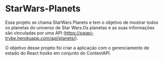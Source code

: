# StarWars-Planets

  Esse projeto se chama StarWars Planets e tem o objetivo de mostrar todos os planetas do universo de Star Wars.Os planetas e as suas informações são vinculadas por uma API (https://swapi-trybe.herokuapp.com/api/planets/). 
  
  O objetivo desse projeto foi criar a aplicação com o gerenciamento de estado do React hooks em conjunto do ContextAPI. 
